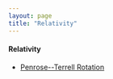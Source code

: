 ```yaml
---
layout: page
title: "Relativity"
---
```


#### Relativity

* [Penrose--Terrell Rotation](/archives/relativity/penrose_rotation.pdf)